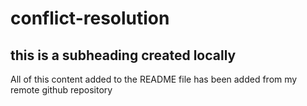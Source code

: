 # conflict-resolution
## this is a subheading created locally
All of this content added to the README file has been added from my remote github repository